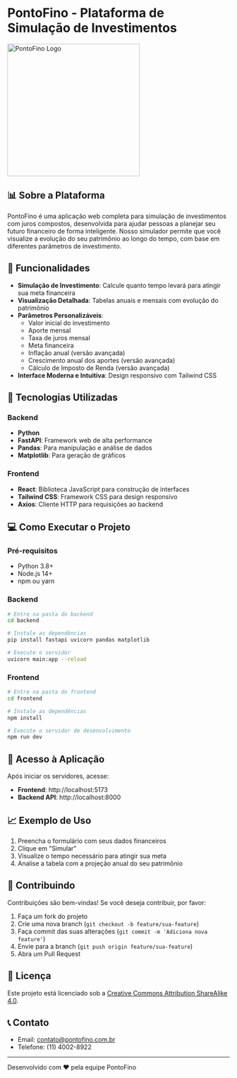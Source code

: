 # PontoFino - Plataforma de Simulação de Investimentos

<img src="https://i.ibb.co/Kc7vZqV8/Ponto-Fino.png" alt="PontoFino Logo" width="300" />

## 📊 Sobre a Plataforma

PontoFino é uma aplicação web completa para simulação de investimentos com juros compostos, desenvolvida para ajudar pessoas a planejar seu futuro financeiro de forma inteligente. Nosso simulador permite que você visualize a evolução do seu patrimônio ao longo do tempo, com base em diferentes parâmetros de investimento.

## 🚀 Funcionalidades

- **Simulação de Investimento**: Calcule quanto tempo levará para atingir sua meta financeira
- **Visualização Detalhada**: Tabelas anuais e mensais com evolução do patrimônio
- **Parâmetros Personalizáveis**:
  - Valor inicial do investimento
  - Aporte mensal
  - Taxa de juros mensal
  - Meta financeira
  - Inflação anual (versão avançada)
  - Crescimento anual dos aportes (versão avançada)
  - Cálculo de Imposto de Renda (versão avançada)
- **Interface Moderna e Intuitiva**: Design responsivo com Tailwind CSS

## 🔧 Tecnologias Utilizadas

### Backend
- **Python**
- **FastAPI**: Framework web de alta performance
- **Pandas**: Para manipulação e análise de dados
- **Matplotlib**: Para geração de gráficos

### Frontend
- **React**: Biblioteca JavaScript para construção de interfaces
- **Tailwind CSS**: Framework CSS para design responsivo
- **Axios**: Cliente HTTP para requisições ao backend

## 💻 Como Executar o Projeto

### Pré-requisitos
- Python 3.8+
- Node.js 14+
- npm ou yarn

### Backend
```bash
# Entre na pasta do backend
cd backend

# Instale as dependências
pip install fastapi uvicorn pandas matplotlib

# Execute o servidor
uvicorn main:app --reload
```

### Frontend
```bash
# Entre na pasta do frontend
cd frontend

# Instale as dependências
npm install

# Execute o servidor de desenvolvimento
npm run dev
```

## 📱 Acesso à Aplicação

Após iniciar os servidores, acesse:

- **Frontend**: http://localhost:5173
- **Backend API**: http://localhost:8000

## 📈 Exemplo de Uso

1. Preencha o formulário com seus dados financeiros
2. Clique em "Simular"
3. Visualize o tempo necessário para atingir sua meta
4. Analise a tabela com a projeção anual do seu patrimônio

## 🤝 Contribuindo

Contribuições são bem-vindas! Se você deseja contribuir, por favor:

1. Faça um fork do projeto
2. Crie uma nova branch (`git checkout -b feature/sua-feature`)
3. Faça commit das suas alterações (`git commit -m 'Adiciona nova feature'`)
4. Envie para a branch (`git push origin feature/sua-feature`)
5. Abra um Pull Request

## 📄 Licença

Este projeto está licenciado sob a [Creative Commons Attribution ShareAlike 4.0](LICENSE).

## 📞 Contato

- Email: contato@pontofino.com.br
- Telefone: (11) 4002-8922

---

Desenvolvido com ❤️ pela equipe PontoFino